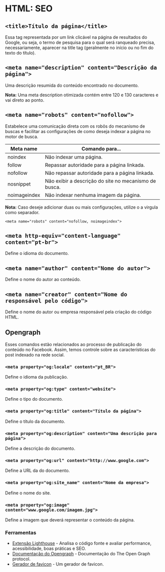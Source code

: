 # HTML: SEO
## `<title>Título da página</title>` 

Essa tag representada por um link clicável na página de resultados do Google, ou seja, o termo de pesquisa para o qual será ranqueado precisa, necessariamente, aparecer na title tag (geralmente no início ou no fim do texto do título).

## `<meta name="description" content="Descrição da página">`

Uma descrição resumida do conteúdo encontrado no documento.

**Nota:** Uma meta description otimizada contém entre 120 e 130 caracteres e vai direto ao ponto.

## `<meta name="robots" content="nofollow">`

Estabelece uma comunicação direta com os robôs do mecanismo de buscas e facilitar as configurações de como deseja indexar a página no motor de busca.

| Meta name    |	Comando para...                                       |
| ---          | ---                                                    |
| noindex	     | Não indexar uma página.                                |
| follow	     | Repassar autoridade para a página linkada.             |
| nofollow	   | Não repassar autoridade para a página linkada.         |
| nosnippet	   | Não exibir a descrição do site no mecanismo de busca.  |
| noimageindex | Não indexar nenhuma imagem da página.                  |

**Nota:** Caso deseje adicionar duas ou mais configurações, utilize o a virgula como separador.

```
<meta name="robots" content="nofollow, noimageindex">
```

## `<meta http-equiv="content-language" content="pt-br">`

Define o idioma do documento.

## `<meta name="author" content="Nome do autor">`

Define o nome do autor ao conteúdo.

## `<meta name="creator" content="Nome do responsável pelo código">`

Define o nome do autor ou empresa responsável pela criação do código HTML.

## Opengraph

Esses comandos estão relacionados ao processo de publicação do conteúdo no Facebook. Assim, temos controle sobre as características do post indexado na rede social.

### `<meta property="og:locale" content="pt_BR">` 

Define o idioma da publicação.

### `<meta property="og:type" content="website">`

Define o tipo do documento.

### `<meta property="og:title" content="Título da página">`

Define o título da documento.

### `<meta property="og:description" content="Uma descrição para página">`

Define a descrição do documento.

### `<meta property="og:url" content="http://www.google.com">`

Define a URL da do documento.

### `<meta property="og:site_name" content="Nome da empresa">`

Define o nome do site.

### `<meta property="og:image" content="www.google.com/imagem.jpg">`

Define a imagem que deverá representar o conteúdo da página.


### Ferramentas
- [Extensão Lighthouse](https://chrome.google.com/webstore/detail/lighthouse/blipmdconlkpinefehnmjammfjpmpbjk?hl=pt-BR) - Analisa o código fonte e avaliar performance, acessibilidade, boas práticas e SEO.
- [Documentação do Opengraph](https://ogp.me/) - Documentação do The Open Graph protocol.
- [Gerador de favicon](https://www.favicon-generator.org/) - Um gerador de favicon. 